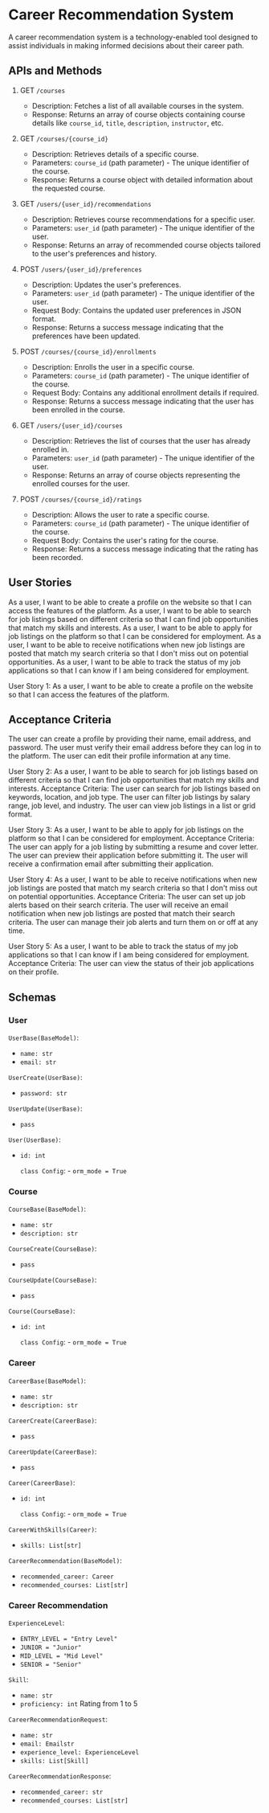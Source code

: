 # Career Recommendation System

A career recommendation system is a technology-enabled tool designed to assist individuals in making informed decisions about their career path.

## APIs and Methods

1. GET ``/courses``
   - Description: Fetches a list of all available courses in the system.
   - Response: Returns an array of course objects containing course details like `course_id`, `title`, `description`, `instructor`, etc.

2. GET ``/courses/{course_id}``
   - Description: Retrieves details of a specific course.
   - Parameters: ``course_id`` (path parameter) - The unique identifier of the course.
   - Response: Returns a course object with detailed information about the requested course.

3. GET ``/users/{user_id}/recommendations``
   - Description: Retrieves course recommendations for a specific user.
   - Parameters: ``user_id`` (path parameter) - The unique identifier of the user.
   - Response: Returns an array of recommended course objects tailored to the user's preferences and history.

4. POST ``/users/{user_id}/preferences``
   - Description: Updates the user's preferences.
   - Parameters: ``user_id`` (path parameter) - The unique identifier of the user.
   - Request Body: Contains the updated user preferences in JSON format.
   - Response: Returns a success message indicating that the preferences have been updated.

5. POST ``/courses/{course_id}/enrollments``
   - Description: Enrolls the user in a specific course.
   - Parameters: ``course_id`` (path parameter) - The unique identifier of the course.
   - Request Body: Contains any additional enrollment details if required.
   - Response: Returns a success message indicating that the user has been enrolled in the course.

6. GET ``/users/{user_id}/courses``
   - Description: Retrieves the list of courses that the user has already enrolled in.
   - Parameters: ``user_id`` (path parameter) - The unique identifier of the user.
   - Response: Returns an array of course objects representing the enrolled courses for the user.

7. POST ``/courses/{course_id}/ratings``
   - Description: Allows the user to rate a specific course.
   - Parameters: ``course_id`` (path parameter) - The unique identifier of the course.
   - Request Body: Contains the user's rating for the course.
   - Response: Returns a success message indicating that the rating has been recorded.

## User Stories

As a user, I want to be able to create a profile on the website so that I can access the features of the platform.
As a user, I want to be able to search for job listings based on different criteria so that I can find job opportunities that match my skills and interests.
As a user, I want to be able to apply for job listings on the platform so that I can be considered for employment.
As a user, I want to be able to receive notifications when new job listings are posted that match my search criteria so that I don't miss out on potential opportunities.
As a user, I want to be able to track the status of my job applications so that I can know if I am being considered for employment.

User Story 1: As a user, I want to be able to create a profile on the website so that I can access the features of the platform.

## Acceptance Criteria

The user can create a profile by providing their name, email address, and password.
The user must verify their email address before they can log in to the platform.
The user can edit their profile information at any time.

User Story 2: As a user, I want to be able to search for job listings based on different criteria so that I can find job opportunities that match my skills and interests.
Acceptance Criteria:
The user can search for job listings based on keywords, location, and job type.
The user can filter job listings by salary range, job level, and industry.
The user can view job listings in a list or grid format.

User Story 3: As a user, I want to be able to apply for job listings on the platform so that I can be considered for employment.
Acceptance Criteria:
The user can apply for a job listing by submitting a resume and cover letter.
The user can preview their application before submitting it.
The user will receive a confirmation email after submitting their application.

User Story 4: As a user, I want to be able to receive notifications when new job listings are posted that match my search criteria so that I don't miss out on potential opportunities.
Acceptance Criteria:
The user can set up job alerts based on their search criteria.
The user will receive an email notification when new job listings are posted that match their search criteria.
The user can manage their job alerts and turn them on or off at any time.

User Story 5: As a user, I want to be able to track the status of my job applications so that I can know if I am being considered for employment.
Acceptance Criteria:
The user can view the status of their job applications on their profile.

## Schemas

### User

``UserBase(BaseModel)``:

- ``name: str``
- ``email: str``

``UserCreate(UserBase)``:

- ``password: str``

``UserUpdate(UserBase)``:

- ``pass``

``User(UserBase)``:

- ``id: int``

    ``class Config``:
      -  ``orm_mode = True``

### Course

``CourseBase(BaseModel)``:

- ``name: str``
- ``description: str``

``CourseCreate(CourseBase)``:

- ``pass``

``CourseUpdate(CourseBase)``:

- ``pass``

``Course(CourseBase)``:

- ``id: int``

    ``class Config``:
      -  ``orm_mode = True``

### Career

``CareerBase(BaseModel)``:

- ``name: str``
- ``description: str``

``CareerCreate(CareerBase)``:

- ``pass``

``CareerUpdate(CareerBase)``:

- ``pass``

``Career(CareerBase)``:

- ``id: int``

    ``class Config``:
      -  ``orm_mode = True``

``CareerWithSkills(Career)``:

- ``skills: List[str]``

``CareerRecommendation(BaseModel)``:

- ``recommended_career: Career``
- ``recommended_courses: List[str]``

### Career Recommendation

``ExperienceLevel``:

- ``ENTRY_LEVEL = "Entry Level"``
- ``JUNIOR = "Junior"``
- ``MID_LEVEL = "Mid Level"``
- ``SENIOR = "Senior"``

``Skill``:

- ``name: str``
- ``proficiency: int``  Rating from 1 to 5

``CareerRecommendationRequest``:

- ``name: str``
- ``email: Emailstr``
- ``experience_level: ExperienceLevel``
- ``skills: List[Skill]``

``CareerRecommendationResponse``:

- ``recommended_career: str``
- ``recommended_courses: List[str]``
